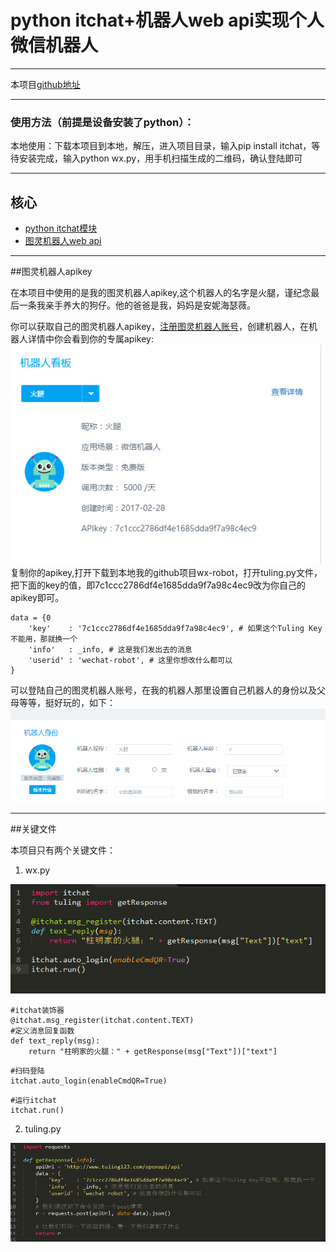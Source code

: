 # python itchat+机器人web api实现个人微信机器人

------
本项目[github地址][1]

------
### 使用方法（前提是设备安装了python）：

本地使用：下载本项目到本地，解压，进入项目目录，输入pip install itchat，等待安装完成，输入python wx.py，用手机扫描生成的二维码，确认登陆即可

------

## 核心

 - [python itchat模块][2]
 - [图灵机器人web api][3]

------

##图灵机器人apikey

在本项目中使用的是我的图灵机器人apikey,这个机器人的名字是火腿，谨纪念最后一条我亲手养大的狗仔。他的爸爸是我，妈妈是安妮海瑟薇。

你可以获取自己的图灵机器人apikey，[注册图灵机器人账号][4]，创建机器人，在机器人详情中你会看到你的专属apikey:
![apikey][5]
复制你的apikey,打开下载到本地我的github项目wx-robot，打开tuling.py文件，把下面的key的值，即7c1ccc2786df4e1685dda9f7a98c4ec9改为你自己的apikey即可。
```
data = {0
    'key'    : '7c1ccc2786df4e1685dda9f7a98c4ec9', # 如果这个Tuling Key不能用，那就换一个
    'info'   : _info, # 这是我们发出去的消息
    'userid' : 'wechat-robot', # 这里你想改什么都可以
}
```
可以登陆自己的图灵机器人账号，在我的机器人那里设置自己机器人的身份以及父母等等，挺好玩的，如下：
![setRotbot][6]

------

##关键文件
 
本项目只有两个关键文件：

 1. wx.py

![源自wx.py][7]

```
#itchat装饰器
@itchat.msg_register(itchat.content.TEXT)
#定义消息回复函数
def text_reply(msg):
    return "柱明家的火腿：" + getResponse(msg["Text"])["text"]
```

```
#扫码登陆
itchat.auto_login(enableCmdQR=True)
```

```
#运行itchat
itchat.run()
```
 2. tuling.py

![源自tuling.py][8]


  [1]: https://github.com/15331094/wx-robot
  [2]: https://itchat.readthedocs.io/zh/latest/
  [3]: http://www.tuling123.com/help/h_cent_webapi.jhtml?nav=doc
  [4]: http://www.tuling123.com/
  [5]: https://github.com/15331094/wx-robot/blob/master/screenshots/apikey.png?raw=true
  [6]: https://github.com/15331094/wx-robot/blob/master/screenshots/setRobot.png?raw=true
  [7]: https://github.com/15331094/wx-robot/blob/master/screenshots/wx.png?raw=true
  [8]: https://github.com/15331094/wx-robot/blob/master/screenshots/tuling.png?raw=true
